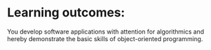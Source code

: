 <h1>Learning outcomes: </h1> You develop software applications with attention for algorithmics and hereby demonstrate the basic skills of object-oriented programming.
